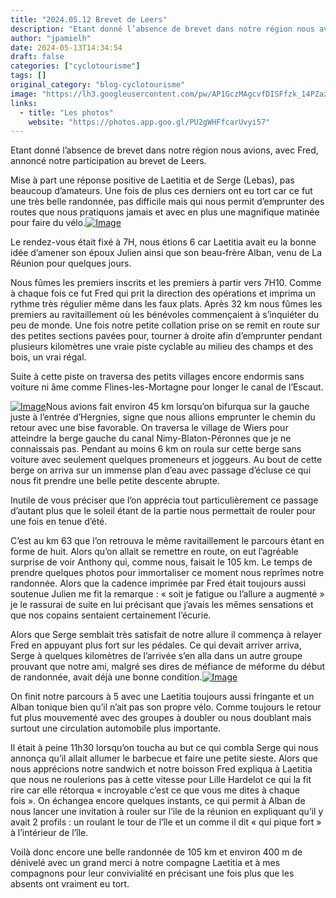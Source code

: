 ```yaml
---
title: "2024.05.12 Brevet de Leers"
description: "Etant donné l’absence de brevet dans notre région nous avions, avec Fred, annoncé notre participation au brevet de Leers."
author: "jpamielh"
date: 2024-05-13T14:34:54
draft: false
categories: ["cyclotourisme"]
tags: []
original_category: "blog-cyclotourisme"
image: "https://lh3.googleusercontent.com/pw/AP1GczMAgcvfDISFfzk_14PZaziTpD_Qy_wIDM_PsBEiXGqmZTnnxHVuUvRN11tcCGUJnpM7kCg6RLwZ0ENq6coVs7dq7rWrp7jkXnyZUN-sjwIqxif3CxcJ1zgKMbB3KDiMKSkV7o9hcT8Ho1bp70i0MBtzXw=w1453-h1090-s-no-gm?authuser=1"
links:
  - title: "Les photos"
    website: "https://photos.app.goo.gl/PU2gWHFfcarUvyi57"
---
```


Etant donné l’absence de brevet dans notre région nous avions, avec Fred, annoncé notre participation au brevet de Leers.

<!--more-->

Mise à part une réponse positive de Laetitia et de Serge (Lebas), pas beaucoup d’amateurs. Une fois de plus ces derniers ont eu tort car ce fut une très belle randonnée, pas difficile mais qui nous permit d’emprunter des routes que nous pratiquons jamais et avec en plus une magnifique matinée pour faire du vélo.[![Image](https://lh3.googleusercontent.com/pw/AP1GczPVugZz5dPqhfMAeOGDoghr9YAPQsq1n4r8y6pdFatuDIYchVAVeIDFdlrUMVinZa-WOFUreiX0dz9Rh2ifw5i74q_cWEVkTmpZzZonyNyDP0zp4is0d1nE9W5tv60Ab7x8_4vJz2-PwM11SdDdbS5OEA=w1278-h853-s-no-gm?authuser=1) ](https://lh3.googleusercontent.com/pw/AP1GczPVugZz5dPqhfMAeOGDoghr9YAPQsq1n4r8y6pdFatuDIYchVAVeIDFdlrUMVinZa-WOFUreiX0dz9Rh2ifw5i74q_cWEVkTmpZzZonyNyDP0zp4is0d1nE9W5tv60Ab7x8_4vJz2-PwM11SdDdbS5OEA=w1278-h853-s-no-gm?authuser=1)

Le rendez-vous était fixé à 7H, nous étions 6 car Laetitia avait eu la bonne idée d’amener son époux Julien ainsi que son beau-frère Alban, venu de La Réunion pour quelques jours.

Nous fûmes les premiers inscrits et les premiers à partir vers 7H10. Comme à chaque fois ce fut Fred qui prit la direction des opérations et imprima un rythme très régulier même dans les faux plats. Après 32 km nous fûmes les premiers au ravitaillement où les bénévoles commençaient à s’inquiéter du peu de monde. Une fois notre petite collation prise on se remit en route sur des petites sections pavées pour, tourner à droite afin d’emprunter pendant plusieurs kilomètres une vraie piste cyclable au milieu des champs et des bois, un vrai régal.

Suite à cette piste on traversa des petits villages encore endormis sans voiture ni âme comme Flines-les-Mortagne pour longer le canal de l’Escaut.

[![Image](https://lh3.googleusercontent.com/pw/AP1GczNp5xE11MM4p_OC9Xy6NyB_1W5xt5ui4eMfe2mqfoFpg5Bl4dsB9V6LOtAFge-Q_cEtH3iN1ab6hT_ZiSvrei9oAi3VwSpyr3XRgQ8hA6n2GX_fmGSW1x5QbTXxFqmvmBGeK2wgk3NzW93p0rAHVIbnTw=w1453-h1090-s-no-gm?authuser=1)](https://lh3.googleusercontent.com/pw/AP1GczNp5xE11MM4p_OC9Xy6NyB_1W5xt5ui4eMfe2mqfoFpg5Bl4dsB9V6LOtAFge-Q_cEtH3iN1ab6hT_ZiSvrei9oAi3VwSpyr3XRgQ8hA6n2GX_fmGSW1x5QbTXxFqmvmBGeK2wgk3NzW93p0rAHVIbnTw=w1453-h1090-s-no-gm?authuser=1)Nous avions fait environ 45 km lorsqu’on bifurqua sur la gauche juste à l’entrée d’Hergnies, signe que nous allions emprunter le chemin du retour avec une bise favorable. On traversa le village de Wiers pour atteindre la berge gauche du canal Nimy-Blaton-Péronnes que je ne connaissais pas. Pendant au moins 6 km on roula sur cette berge sans voiture avec seulement quelques promeneurs et joggeurs. Au bout de cette berge on arriva sur un immense plan d’eau avec passage d’écluse ce qui nous fit prendre une belle petite descente abrupte.

Inutile de vous préciser que l’on apprécia tout particulièrement ce passage d’autant plus que le soleil étant de la partie nous permettait de rouler pour une fois en tenue d’été.

C’est au km 63 que l’on retrouva le même ravitaillement le parcours étant en forme de huit. Alors qu’on allait se remettre en route, on eut l’agréable surprise de voir Anthony qui, comme nous, faisait le 105 km. Le temps de prendre quelques photos pour immortaliser ce moment nous reprîmes notre randonnée. Alors que la cadence imprimée par Fred était toujours aussi soutenue Julien me fit la remarque&nbsp;:&nbsp;«&nbsp;soit je fatigue ou l’allure a augmenté&nbsp;» je le rassurai de suite en lui précisant que j’avais les mêmes sensations et que nos copains sentaient certainement l’écurie.

Alors que Serge semblait très satisfait de notre allure il commença à relayer Fred en appuyant plus fort sur les pédales. Ce qui devait arriver arriva, Serge à quelques kilomètres de l’arrivée s’en alla dans un autre groupe prouvant que notre ami, malgré ses dires de méfiance de méforme du début de randonnée, avait déjà une bonne condition.[![Image](https://lh3.googleusercontent.com/pw/AP1GczPPqh2FIHoVyykcPoTdcZB4pkxLFafbe0J4f2GWqmaQzcl369uxubhQebvzN9pEfA6-OorVpAeouToQbF75dH9-mHyfEyvyiteOrmoSMxaFk7igabghvjq31-A1H2cCiIpvjm7Ni-gwIDMOwdxqXCFP9A=w818-h1090-s-no-gm?authuser=1)](https://lh3.googleusercontent.com/pw/AP1GczPPqh2FIHoVyykcPoTdcZB4pkxLFafbe0J4f2GWqmaQzcl369uxubhQebvzN9pEfA6-OorVpAeouToQbF75dH9-mHyfEyvyiteOrmoSMxaFk7igabghvjq31-A1H2cCiIpvjm7Ni-gwIDMOwdxqXCFP9A=w818-h1090-s-no-gm?authuser=1)

On finit notre parcours à 5 avec une Laetitia toujours aussi fringante et un Alban tonique bien qu’il n’ait pas son propre vélo.&nbsp;Comme toujours le retour fut plus mouvementé avec des groupes à doubler ou nous doublant mais surtout une circulation automobile plus importante.

Il était à peine 11h30 lorsqu’on toucha au but ce qui combla Serge qui nous annonça qu’il allait allumer le barbecue et faire une petite sieste. Alors que nous apprécions notre sandwich et notre boisson Fred expliqua à Laetitia que nous ne roulerions pas à cette vitesse pour Lille Hardelot ce qui la fit rire car elle rétorqua «&nbsp;incroyable c’est ce que vous me dites à chaque fois&nbsp;». On échangea encore quelques instants, ce qui permit à Alban de nous lancer une invitation à rouler sur l’ile de la réunion en expliquant qu’il y avait 2 profils&nbsp;: un roulant le tour de l’île et un comme il dit «&nbsp;qui pique fort&nbsp;» à l’intérieur de l’île.

Voilà donc encore une belle randonnée de 105 km et environ 400 m de dénivelé avec un grand merci à notre compagne Laetitia et à mes compagnons pour leur convivialité en précisant une fois plus que les absents ont vraiment eu tort.